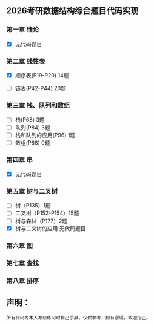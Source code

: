 ## 2026考研数据结构综合题目代码实现

### 第一章 绪论 

- [x] 无代码题目

### 第二章 线性表

- [x] 顺序表(P19-P20) 14题
  
- [ ] 链表(P42-P44) 20题
  

### 第三章 栈、队列和数组

- [ ] 栈(P68) 3题
- [ ] 队列(P84) 3题
- [ ] 栈和队列的应用(P96) 1题
- [ ] 数组(P68) 0题

### 第四章 串

- [x] 无代码题目

### 第五章 树与二叉树
- [ ] 树（P135）1题
- [ ] 二叉树（P152-P154）15题
- [ ] 树与森林（P177）2题
- [x] 树与二叉树的应用 无代码题目

### 第六章 图

### 第七章 查找

### 第八章 排序



## 声明：
    所有代码为本人考研练习时自己手敲，仅供参考，如有谬误，欢迎指正。